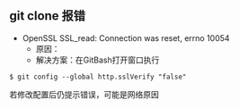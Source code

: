 ## git clone 报错

-  OpenSSL SSL_read: Connection was reset, errno 10054
   - 原因： 
   - 解决方案：在GitBash打开窗口执行
```
$ git config --global http.sslVerify "false"
```
若修改配置后仍提示错误，可能是网络原因